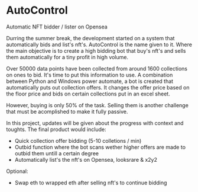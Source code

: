 # AutoControl
Automatic NFT bidder / lister on Opensea

Durring the summer break, the development started on a system that automatically bids and list's nft's. AutoControl is the name given to it.
Where the main objective is to create a high bidding bot that buy's nft's and sells them automatically for a tiny profit in high volume.

Over 50000 data points have been collected from around 1600 collections on ones to bid. It's time to put this information to use. 
A combination between Python and Windows power automate, a bot is created that automatically puts out collection offers. 
It changes the offer price based on the floor price and bids on certain collections put in an excel sheet.

However, buying is only 50% of the task. Selling them is another challenge that must be acomplished to make it fully passive.

In this project, updates will be given about the progress with context and toughts. The final product would include:

- Quick collection offer bidding (5-10 colletions / min)
- Outbid function where the bot scans wether higher offers are made to outbid them untill a certain degree
- Automatically list's the nft's on Opensea, looksrare & x2y2

Optional:
- Swap eth to wrapped eth after selling nft's to continue bidding
